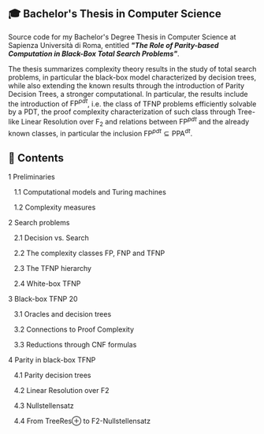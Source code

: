 ## 🎓 Bachelor's Thesis in Computer Science

Source code for my Bachelor's Degree Thesis in Computer Science at Sapienza Università di Roma, entitled ___"The Role of Parity-based Computation in Black-Box Total Search Problems"___.

The thesis summarizes complexity theory results in the study of total search problems, in particular the black-box model characterized by decision trees, while also extending the known results through the introduction of Parity Decision Trees, a stronger computational. In particular, the results include the introduction of $\textsf{FP}^{pdt}$, i.e. the class of TFNP problems efficiently solvable by a PDT, the proof complexity characterization of such class through Tree-like Linear Resolution over $\textsf{F}_2$ and relations between $\textsf{FP}^{pdt}$ and the already known classes, in particular the inclusion $\textsf{FP}^{pdt} \subseteq \textsf{PPA}^{dt}$.

## 📑 Contents

1 Preliminaries

&nbsp;&nbsp;&nbsp;1.1 Computational models and Turing machines

&nbsp;&nbsp;&nbsp;1.2 Complexity measures

2 Search problems

&nbsp;&nbsp;&nbsp;2.1 Decision vs. Search

&nbsp;&nbsp;&nbsp;2.2 The complexity classes FP, FNP and TFNP

&nbsp;&nbsp;&nbsp;2.3 The TFNP hierarchy

&nbsp;&nbsp;&nbsp;2.4 White-box TFNP

3 Black-box TFNP 20

&nbsp;&nbsp;&nbsp;3.1 Oracles and decision trees

&nbsp;&nbsp;&nbsp;3.2 Connections to Proof Complexity

&nbsp;&nbsp;&nbsp;3.3 Reductions through CNF formulas

4 Parity in black-box TFNP

&nbsp;&nbsp;&nbsp;4.1 Parity decision trees

&nbsp;&nbsp;&nbsp;4.2 Linear Resolution over F2

&nbsp;&nbsp;&nbsp;4.3 Nullstellensatz

&nbsp;&nbsp;&nbsp;4.4 From TreeRes⊕ to F2-Nullstellensatz
